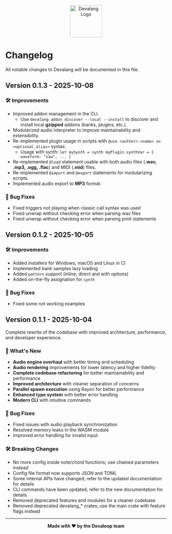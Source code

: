 <div align="center">
    <img src="https://devalang.com/images/devalang-logo-min.png" alt="Devalang Logo" width="100" />
</div>

# Changelog

All notable changes to Devalang will be documented in this file.

## Version 0.1.3 - 2025-10-08

### 🛠️ Improvements

- Improved addon management in the CLI.
  - Use `devalang addon discover --local --install` to discover and install local **gzipped** addons (banks, plugins, etc.).
- Modularized audio interpreter to improve maintainability and extensibility.
- Re-implemented plugin usage in scripts with `@use <author>.<name> as <optional_alias>` syntax.
  - Usage with synth: `let mySynth = synth myPlugin.synthVar = { waveform: "saw", ... }`
- Re-implemented `@load` statement usable with both audio files (**.wav, .mp3, .ogg, .flac**) and MIDI (**.mid**) files.
- Re-implemented `@import` and `@export` statements for modularizing scripts.
- Implemented audio export to **MP3** format.

### 🐛 Bug Fixes

- Fixed triggers not playing when classic call syntax was used
- Fixed unwrap without checking error when parsing wav files
- Fixed unwrap without checking error when parsing print statements

## Version 0.1.2 - 2025-10-05

### 🛠️ Improvements

- Added installers for Windows, macOS and Linux in CI
- Implemented bank samples lazy loading
- Added `pattern` support (inline, direct and with options)
- Added on-the-fly assignation for `synth`

### 🐛 Bug Fixes

- Fixed some not working examples

## Version 0.1.1 - 2025-10-04

Complete rewrite of the codebase with improved architecture, performance, and developer experience.

### 🚀 What's New

- **Audio engine overhaul** with better timing and scheduling
- **Audio rendering** improvements for lower latency and higher fidelity
- **Complete codebase refactoring** for better maintainability and performance
- **Improved architecture** with cleaner separation of concerns
- **Parallel spawn execution** using Rayon for better performance
- **Enhanced type system** with better error handling
- **Modern CLI** with intuitive commands

### 🐛 Bug Fixes

- Fixed issues with audio playback synchronization
- Resolved memory leaks in the WASM module
- Improved error handling for invalid input

### 🛠️ Breaking Changes

- No more config inside note/chord functions; use chained parameters instead
- Config file format now supports JSON and TOML
- Some internal APIs have changed; refer to the updated documentation for details
- CLI commands have been updated; refer to the new documentation for details
- Removed deprecated features and modules for a cleaner codebase
- Removed deprecated devalang_* crates; use the main crate with feature flags instead

---

<div align="center">
    <strong>Made with ❤️ by the Devaloop team</strong>
</div>
